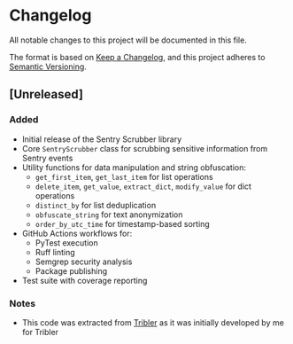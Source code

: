 # Changelog

All notable changes to this project will be documented in this file.

The format is based on [Keep a Changelog](https://keepachangelog.com/en/1.1.0/),
and this project adheres to [Semantic Versioning](https://semver.org/spec/v2.0.0.html).

## [Unreleased]

### Added
- Initial release of the Sentry Scrubber library
- Core `SentryScrubber` class for scrubbing sensitive information from Sentry events
- Utility functions for data manipulation and string obfuscation:
  - `get_first_item`, `get_last_item` for list operations
  - `delete_item`, `get_value`, `extract_dict`, `modify_value` for dict operations
  - `distinct_by` for list deduplication
  - `obfuscate_string` for text anonymization
  - `order_by_utc_time` for timestamp-based sorting
- GitHub Actions workflows for:
  - PyTest execution
  - Ruff linting
  - Semgrep security analysis
  - Package publishing
- Test suite with coverage reporting

### Notes
- This code was extracted from [Tribler](https://github.com/Tribler/tribler/blob/release/7.15) as it was initially developed by me for Tribler
